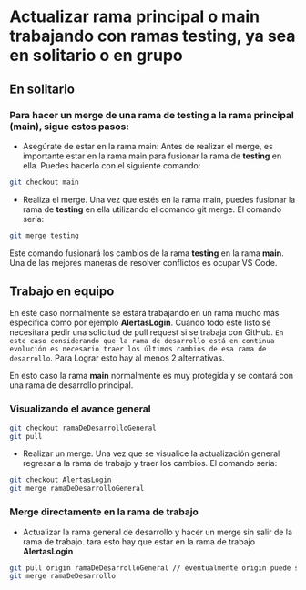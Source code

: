 # Actualizar rama principal o main trabajando con ramas testing, ya sea en solitario o en grupo

## En solitario

### Para hacer un merge de una rama de **testing** a la rama principal (main), sigue estos pasos:

- Asegúrate de estar en la rama main:
Antes de realizar el merge, es importante estar en la rama main para fusionar la rama de **testing** en ella. Puedes hacerlo con el siguiente comando:

```bash
git checkout main
```
- Realiza el merge. Una vez que estés en la rama main, puedes fusionar la rama de **testing** en ella utilizando el comando git merge. El comando sería:

```bash
git merge testing
```
Este comando fusionará los cambios de la rama **testing** en la rama **main**.
Una de las mejores maneras de resolver conflictos es ocupar VS Code.

## Trabajo en equipo

En este caso normalmente se estará trabajando en un rama mucho más especifica como por ejemplo **AlertasLogin**. Cuando todo este listo se necesitara pedir una solicitud de pull request si se trabaja con GitHub. `En este caso considerando que la rama de desarrollo está en continua evolución es necesario traer los últimos cambios de esa rama de desarrollo`. Para Lograr esto hay al menos 2 alternativas.

En esto caso la rama **main** normalmente es muy protegida y se contará con una rama de desarrollo principal.

### Visualizando el avance general

```bash
git checkout ramaDeDesarrolloGeneral
git pull
```

- Realizar un merge. Una vez que se visualice la actualización general regresar a la rama de trabajo y traer los cambios. El comando sería:

```bash
git checkout AlertasLogin
git merge ramaDeDesarrolloGeneral
```

### Merge directamente en la rama de trabajo

- Actualizar la rama general de desarrollo y hacer un merge sin salir de la rama de trabajo. tara esto hay que estar en la rama de trabajo **AlertasLogin**
```bash
git pull origin ramaDeDesarrolloGeneral // eventualmente origin puede ser distinto eso depende de como este configurado el repo remoto
git merge ramaDeDesarrollo 
```
